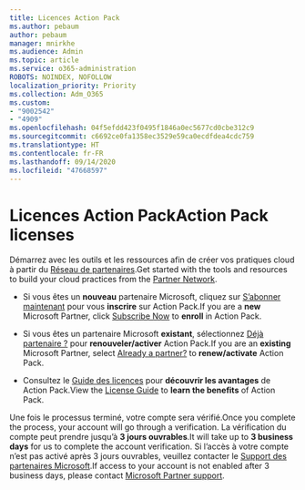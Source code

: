 ```yaml
---
title: Licences Action Pack
ms.author: pebaum
author: pebaum
manager: mnirkhe
ms.audience: Admin
ms.topic: article
ms.service: o365-administration
ROBOTS: NOINDEX, NOFOLLOW
localization_priority: Priority
ms.collection: Adm_O365
ms.custom:
- "9002542"
- "4909"
ms.openlocfilehash: 04f5efdd423f0495f1846a0ec5677cd0cbe312c9
ms.sourcegitcommit: c6692ce0fa1358ec3529e59ca0ecdfdea4cdc759
ms.translationtype: HT
ms.contentlocale: fr-FR
ms.lasthandoff: 09/14/2020
ms.locfileid: "47668597"
---
```

# <a name="action-pack-licenses"></a><span data-ttu-id="cb42e-102">Licences Action Pack</span><span class="sxs-lookup"><span data-stu-id="cb42e-102">Action Pack licenses</span></span>

<span data-ttu-id="cb42e-103">Démarrez avec les outils et les ressources afin de créer vos pratiques cloud à partir du [Réseau de partenaires](https://aka.ms/MPNActionPack).</span><span class="sxs-lookup"><span data-stu-id="cb42e-103">Get started with the tools and resources to build your cloud practices from the [Partner Network](https://aka.ms/MPNActionPack).</span></span>

- <span data-ttu-id="cb42e-104">Si vous êtes un **nouveau** partenaire Microsoft, cliquez sur [S’abonner maintenant](https://aka.ms/MPNActionPackNew) pour vous **inscrire** sur Action Pack.</span><span class="sxs-lookup"><span data-stu-id="cb42e-104">If you are a **new** Microsoft Partner, click [Subscribe Now](https://aka.ms/MPNActionPackNew) to **enroll** in Action Pack.</span></span>

- <span data-ttu-id="cb42e-105">Si vous êtes un partenaire Microsoft **existant**, sélectionnez [Déjà partenaire ?](https://aka.ms/MPNActionPackExisting) pour **renouveler/activer** Action Pack.</span><span class="sxs-lookup"><span data-stu-id="cb42e-105">If you are an **existing** Microsoft Partner, select [Already a partner?](https://aka.ms/MPNActionPackExisting) to **renew/activate** Action Pack.</span></span> 

- <span data-ttu-id="cb42e-106">Consultez le [Guide des licences](https://aka.ms/MPNActionPackGuide) pour **découvrir les avantages** de Action Pack.</span><span class="sxs-lookup"><span data-stu-id="cb42e-106">View the [License Guide](https://aka.ms/MPNActionPackGuide) to **learn the benefits** of Action Pack.</span></span> 

<span data-ttu-id="cb42e-107">Une fois le processus terminé, votre compte sera vérifié.</span><span class="sxs-lookup"><span data-stu-id="cb42e-107">Once you complete the process, your account will go through a verification.</span></span> <span data-ttu-id="cb42e-108">La vérification du compte peut prendre jusqu’à **3 jours ouvrables**.</span><span class="sxs-lookup"><span data-stu-id="cb42e-108">It will take up to **3 business days** for us to complete the account verification.</span></span> <span data-ttu-id="cb42e-109">Si l’accès à votre compte n’est pas activé après 3 jours ouvrables, veuillez contacter le [Support des partenaires Microsoft](https://aka.ms/MPNActionPackSupport).</span><span class="sxs-lookup"><span data-stu-id="cb42e-109">If access to your account is not enabled after 3 business days, please contact [Microsoft Partner support](https://aka.ms/MPNActionPackSupport).</span></span> 

